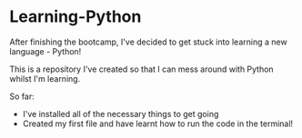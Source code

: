 # Learning-Python
After finishing the bootcamp, I've decided to get stuck into learning a new language - Python!

This is a repository I've created so that I can mess around with Python whilst I'm learning.

So far:
- I've installed all of the necessary things to get going
- Created my first file and have learnt how to run the code in the terminal!
